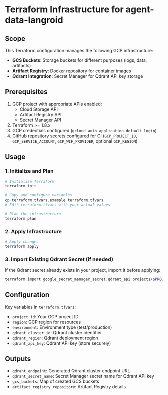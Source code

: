 # Terraform Infrastructure for agent-data-langroid

## Scope

This Terraform configuration manages the following GCP infrastructure:

- **GCS Buckets**: Storage buckets for different purposes (logs, data, artifacts)
- **Artifact Registry**: Docker repository for container images
- **Qdrant Integration**: Secret Manager for Qdrant API key storage

## Prerequisites

1. GCP project with appropriate APIs enabled:
   - Cloud Storage API
   - Artifact Registry API
   - Secret Manager API
2. Terraform >= 1.8.x
3. GCP credentials configured (`gcloud auth application-default login`)
4. GitHub repository secrets configured for CI (`GCP_PROJECT_ID`, `GCP_SERVICE_ACCOUNT`, `GCP_WIF_PROVIDER`, optional `GCP_REGION`)

## Usage

### 1. Initialize and Plan

```bash
# Initialize Terraform
terraform init

# Copy and configure variables
cp terraform.tfvars.example terraform.tfvars
# Edit terraform.tfvars with your actual values

# Plan the infrastructure
terraform plan
```

### 2. Apply Infrastructure

```bash
# Apply changes
terraform apply
```

### 3. Import Existing Qdrant Secret (if needed)

If the Qdrant secret already exists in your project, import it before applying:

```bash
terraform import google_secret_manager_secret.qdrant_api projects/$PROJECT/secrets/Qdrant_agent_data_N1D8R2vC0_5
```

## Configuration

Key variables in `terraform.tfvars`:

- `project_id`: Your GCP project ID
- `region`: GCP region for resources
- `environment`: Environment type (test/production)
- `qdrant_cluster_id`: Qdrant cluster identifier
- `qdrant_region`: Qdrant deployment region
- `qdrant_api_key`: Qdrant API key (store securely)

## Outputs

- `qdrant_endpoint`: Generated Qdrant cluster endpoint URL
- `qdrant_secret_name`: Secret Manager secret name for Qdrant API key
- `gcs_buckets`: Map of created GCS buckets
- `artifact_registry_repository`: Artifact Registry details
